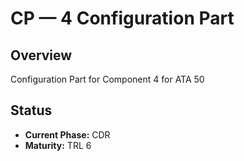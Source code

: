 # CP — 4 Configuration Part

## Overview
Configuration Part for Component 4 for ATA 50

## Status
- **Current Phase:** CDR
- **Maturity:** TRL 6
